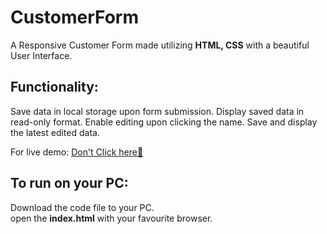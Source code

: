 # CustomerForm
A Responsive Customer Form made utilizing <strong>HTML, CSS</strong> with a beautiful User Interface.

## Functionality:
Save data in local storage upon form submission.
Display saved data in read-only format.
Enable editing upon clicking the name.
Save and display the latest edited data.

For live demo: <a href="https://rampentapati1111.github.io/Registration-Form/" target="_blank">Don't Click here🙈</a>

## To run on your PC:
Download the code file to your PC.
<br>
open the <strong>index.html</strong> with your favourite browser.
